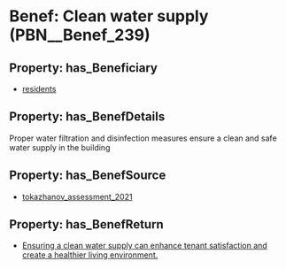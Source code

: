 # Benef: __Clean water supply__ (PBN__Benef_239)

## Property: has_Beneficiary

* [residents](../Stakeholder/PBN__Stakeholder_59)

## Property: has_BenefDetails

Proper water filtration and disinfection measures ensure a clean and safe water supply in the building

## Property: has_BenefSource

* [tokazhanov_assessment_2021](../Article/PBN__Article_51)

## Property: has_BenefReturn

* [Ensuring a clean water supply can enhance tenant satisfaction and create a healthier living environment.](../BenefReturn/PBN__BenefReturn_251)

